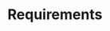 <div id="title">

# Requirements
</div>

<div id="body">

<include src="introduction/container-inParent-asPanel.md" boilerplate />
<include src="nonFunctionalRequirements/container-inParent-asPanel.md" boilerplate />
<include src="prioritizing/container-inParent-asPanel.md" boilerplate />
<include src="quality/container-inParent-asPanel.md" boilerplate />

</div>